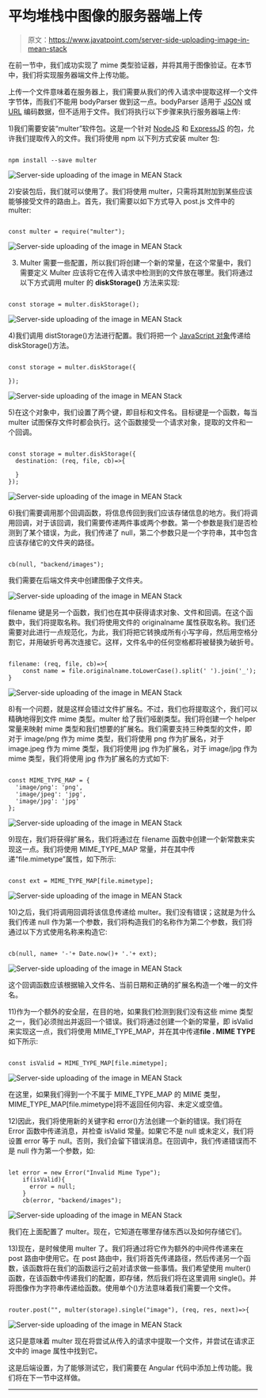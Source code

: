 # 平均堆栈中图像的服务器端上传

> 原文：<https://www.javatpoint.com/server-side-uploading-image-in-mean-stack>

在前一节中，我们成功实现了 mime 类型验证器，并将其用于图像验证。在本节中，我们将实现服务器端文件上传功能。

上传一个文件意味着在服务器上，我们需要从我们的传入请求中提取这样一个文件字节体，而我们不能用 bodyParser 做到这一点。bodyParser 适用于 [JSON](https://www.javatpoint.com/json-tutorial) 或 [URL](https://www.javatpoint.com/url-full-form) 编码数据，但不适用于文件。我们将执行以下步骤来执行服务器端上传:

1)我们需要安装“multer”软件包。这是一个针对 [NodeJS](https://www.javatpoint.com/nodejs-tutorial) 和 [ExpressJS](https://www.javatpoint.com/expressjs-tutorial) 的包，允许我们提取传入的文件。我们将使用 npm 以下列方式安装 multer 包:

```

npm install --save multer

```

![Server-side uploading of the image in MEAN Stack](img/cc4dfa86565fa76b0ab1b3aef214a577.png)

2)安装包后，我们就可以使用了。我们将使用 multer，只需将其附加到某些应该能够接受文件的路由上。首先，我们需要以如下方式导入 post.js 文件中的 multer:

```

const multer = require("multer");

```

![Server-side uploading of the image in MEAN Stack](img/61435cd2c250d1c34ce730d547cb3dc7.png)

3) Multer 需要一些配置，所以我们将创建一个新的常量，在这个常量中，我们需要定义 Multer 应该将它在传入请求中检测到的文件放在哪里。我们将通过以下方式调用 multer 的 **diskStorage()** 方法来实现:

```

const storage = multer.diskStorage();

```

![Server-side uploading of the image in MEAN Stack](img/5039cf6986bbe47e1bfab9b92fa5b440.png)

4)我们调用 distStorage()方法进行配置。我们将把一个 [JavaScript 对象](https://www.javatpoint.com/javascript-objects)传递给 diskStorage()方法。

```

const storage = multer.diskStorage({

});

```

![Server-side uploading of the image in MEAN Stack](img/58e3c6a24924ec2b5d1d235989f783ce.png)

5)在这个对象中，我们设置了两个键，即目标和文件名。目标键是一个函数，每当 multer 试图保存文件时都会执行。这个函数接受一个请求对象，提取的文件和一个回调。

```

const storage = multer.diskStorage({
  destination: (req, file, cb)=>{

  }
}); 

```

![Server-side uploading of the image in MEAN Stack](img/c8ddf3079170183e52a06fab9a4d4ec0.png)

6)我们需要调用那个回调函数，将信息传回到我们应该存储信息的地方。我们将调用回调，对于该回调，我们需要传递两件事或两个参数。第一个参数是我们是否检测到了某个错误，为此，我们传递了 null，第二个参数只是一个字符串，其中包含应该存储它的文件夹的路径。

```

cb(null, "backend/images");

```

我们需要在后端文件夹中创建图像子文件夹。

![Server-side uploading of the image in MEAN Stack](img/fb22e8d01ec58e837a1326b40b8b4eca.png)

filename 键是另一个函数，我们也在其中获得请求对象、文件和回调。在这个函数中，我们将提取名称。我们将使用文件的 originalname 属性获取名称。我们还需要对此进行一点规范化，为此，我们将把它转换成所有小写字母，然后用空格分割它，并用破折号再次连接它。这样，文件名中的任何空格都将被替换为破折号。

```

filename: (req, file, cb)=>{
    const name = file.originalname.toLowerCase().split(' ').join('_');
}

```

![Server-side uploading of the image in MEAN Stack](img/0840763672e145e2307c4514e9fea3f4.png)

8)有一个问题，就是这样会错过文件扩展名。不过，我们也将提取这个，我们可以精确地得到文件 mime 类型。multer 给了我们哑剧类型。我们将创建一个 helper 常量来映射 mime 类型和我们想要的扩展名。我们需要支持三种类型的文件，即对于 image/png 作为 mime 类型，我们将使用 png 作为扩展名，对于 image.jpeg 作为 mime 类型，我们将使用 jpg 作为扩展名，对于 image/jpg 作为 mime 类型，我们将使用 jpg 作为扩展名的方式如下:

```

const MIME_TYPE_MAP = {
  'image/png': 'png',
  'image/jpeg': 'jpg',
  'image/jpg': 'jpg'
};

```

![Server-side uploading of the image in MEAN Stack](img/88b39b84124286ac55a2c07caef25e5c.png)

9)现在，我们将获得扩展名，我们将通过在 filename 函数中创建一个新常数来实现这一点。我们将使用 MIME_TYPE_MAP 常量，并在其中传递“file.mimetype”属性，如下所示:

```

const ext = MIME_TYPE_MAP[file.mimetype];

```

![Server-side uploading of the image in MEAN Stack](img/dceb95cd622ccab0db051dafa3f641fc.png)

10)之后，我们将调用回调将该信息传递给 multer。我们没有错误；这就是为什么我们传递 null 作为第一个参数，我们将构造我们的名称作为第二个参数，我们将通过以下方式使用名称来构造它:

```

cb(null, name+ '-'+ Date.now()+ '.'+ ext);

```

![Server-side uploading of the image in MEAN Stack](img/3750d375842f5b7f30831d016ff6bf57.png)

这个回调函数应该根据输入文件名、当前日期和正确的扩展名构造一个唯一的文件名。

11)作为一个额外的安全层，在目的地，如果我们检测到我们没有这些 mime 类型之一，我们必须抛出并返回一个错误。我们将通过创建一个新的常量，即 isValid 来实现这一点，我们将使用 MIME_TYPE_MAP，并在其中传递**file . MIME TYPE**如下所示:

```

const isValid = MIME_TYPE_MAP[file.mimetype];

```

![Server-side uploading of the image in MEAN Stack](img/d350c801a292b83c74035ca398c549e0.png)

在这里，如果我们得到一个不属于 MIME_TYPE_MAP 的 MIME 类型，MIME_TYPE_MAP[file.mimetype]将不返回任何内容、未定义或空值。

12)因此，我们将使用新的关键字和 error()方法创建一个新的错误。我们将在 Error 函数中传递消息，并检查 isValid 常量。如果它不是 null 或未定义，我们将设置 error 等于 null。否则，我们会留下错误消息。在回调中，我们传递错误而不是 null 作为第一个参数，如:

```

let error = new Error("Invalid Mime Type");
    if(isValid){
      error = null;
    }
    cb(error, "backend/images");

```

![Server-side uploading of the image in MEAN Stack](img/df1d3e9f247896d640562506fce77300.png)

我们在上面配置了 multer。现在，它知道在哪里存储东西以及如何存储它们。

13)现在，是时候使用 multer 了。我们将通过将它作为额外的中间件传递来在 post 路由中使用它。在 post 路由中，我们将首先传递路径，然后传递另一个函数，该函数将在我们的函数运行之前对请求做一些事情。我们希望使用 multer()函数，在该函数中传递我们的配置，即存储，然后我们将在这里调用 single()。并将图像作为字符串传递给函数。使用单个()方法意味着我们需要一个文件。

```

router.post("", multer(storage).single("image"), (req, res, next)=>{

```

![Server-side uploading of the image in MEAN Stack](img/3248e4dc5a56c4322e3502e00c21e9f3.png)

这只是意味着 multer 现在将尝试从传入的请求中提取一个文件，并尝试在请求正文中的 image 属性中找到它。

这是后端设置，为了能够测试它，我们需要在 Angular 代码中添加上传功能。我们将在下一节中这样做。

* * *